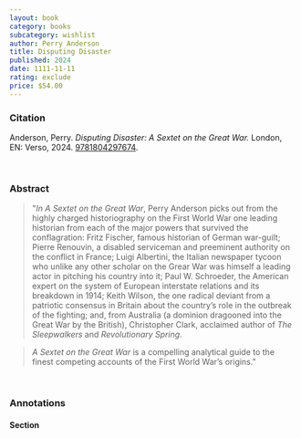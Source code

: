 ```yaml
---
layout: book
category: books
subcategory: wishlist
author: Perry Anderson
title: Disputing Disaster
published: 2024
date: 1111-11-11
rating: exclude
price: $54.00
---
```


### Citation

Anderson, Perry. *Disputing Disaster: A Sextet on the Great War.* London, EN: Verso, 2024. [9781804297674](https://www.versobooks.com/en-ca/products/3321-disputing-disaster).

<br>

### Abstract

> "*In A Sextet on the Great War*, Perry Anderson picks out from the highly charged historiography on the First World War one leading historian from each of the major powers that survived the conflagration: Fritz Fischer, famous historian of German war-guilt; Pierre Renouvin, a disabled serviceman and preeminent authority on the conflict in France; Luigi Albertini, the Italian newspaper tycoon who unlike any other scholar on the Grear War was himself a leading actor in pitching his country into it; Paul W. Schroeder, the American expert on the system of European interstate relations and its breakdown in 1914; Keith Wilson, the one radical deviant from a patriotic consensus in Britain about the country’s role in the outbreak of the fighting; and, from Australia (a dominion dragooned into the Great War by the British), Christopher Clark, acclaimed author of *The Sleepwalkers* and *Revolutionary Spring*.

> *A Sextet on the Great War* is a compelling analytical guide to the finest competing accounts of the First World War’s origins."

<br>

### Annotations

#### Section

<br>
